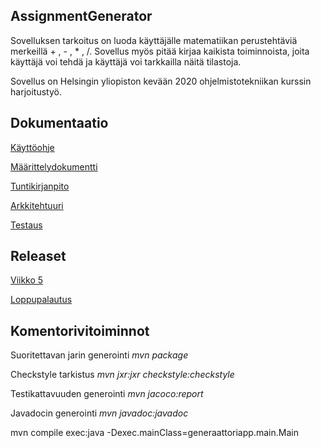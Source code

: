  ## AssignmentGenerator

Sovelluksen tarkoitus on luoda käyttäjälle matematiikan perustehtäviä merkeillä + , - , * , /. Sovellus myös pitää kirjaa kaikista toiminnoista, joita käyttäjä voi tehdä ja käyttäjä voi tarkkailla näitä tilastoja.

Sovellus on Helsingin yliopiston kevään 2020 ohjelmistotekniikan kurssin harjoitustyö.

## Dokumentaatio

[Käyttöohje](https://github.com/mcpetri/ot-harjoitustyo/blob/master/Dokumentointi/kayttoohje.md)

[Määrittelydokumentti](https://github.com/mcpetri/ot-harjoitustyo/blob/master/Dokumentointi/Maarittelydokumentti.md)

[Tuntikirjanpito](https://github.com/mcpetri/ot-harjoitustyo/blob/master/Dokumentointi/tuntikirjanpito.md)

[Arkkitehtuuri](https://github.com/mcpetri/ot-harjoitustyo/blob/master/Dokumentointi/arkkitehtuuri.md)

[Testaus]()


## Releaset

[Viikko 5](https://github.com/mcpetri/ot-harjoitustyo/releases/tag/viikko5)

[Loppupalautus]()

## Komentorivitoiminnot

Suoritettavan jarin generointi *mvn package*

Checkstyle tarkistus *mvn jxr:jxr checkstyle:checkstyle*

Testikattavuuden generointi *mvn jacoco:report*

Javadocin generointi *mvn javadoc:javadoc*

mvn compile exec:java -Dexec.mainClass=generaattoriapp.main.Main



